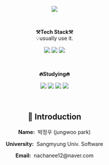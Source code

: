 <p align = "center">
<img src="https://capsule-render.vercel.app/api?type=waving&color=auto&height=300&section=header&text=Hello!&fontSize=70" />
</p>
<br>

<p align="center">
    <Strong>⚒️Tech Stack⚒️</Strong><br>
    💡usually use it.
</p>

<p align="center" display="inline-block">
<img src="https://img.shields.io/badge/C-A8B9CC?style=flat-square&logo=C&logoColor=white"/>
<img src="https://img.shields.io/badge/java-007396?style=flat-square&logo=java&logoColor=white"/>
<img src="https://img.shields.io/badge/Python-3776AB?style=flat-square&logo=Python&logoColor=white"/>
</p>
<br>
<p align="center">
    <Strong>🔥Studying🔥</Strong><br>
</p>
<p align="center" display="inline-block">
<img src="https://img.shields.io/badge/Spring-6DB33F?style=flat-square&logo=Spring&logoColor=white"/>
<img src="https://img.shields.io/badge/React-61DAFB?style=flat-square&logo=React&logoColor=black"/>
<img src="https://img.shields.io/badge/MySQL-4479A1?style=flat-square&logo=MySQL&logoColor=white"/>
<img src="https://img.shields.io/badge/JavaScript-F7DF1E?style=flat-square&logo=javascript&logoColor=black"/>
</p>
<br>
<div align="center">

<h2>👋 Introduction</h2>
<p><b>Name:</b>&nbsp;&nbsp;박정우 (jungwoo park)</p>
<p><b>University:</b>&nbsp;&nbsp;Sangmyung Univ. Software</p>
<p><b>Email:</b>&nbsp;&nbsp;nachanee12@naver.com</p>
<br>

